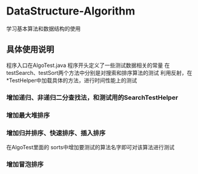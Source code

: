 # DataStructure-Algorithm
学习基本算法和数据结构的使用

## 具体使用说明

程序入口在AlgoTest.java 
程序开头定义了一些测试数据相关的常量
在testSearch、testSort两个方法中分别是对搜索和排序算法的测试
利用反射，在*TestHelper中加载具体的方法，进行时间性能上的测试

### 增加递归、非递归二分查找法，和测试用的SearchTestHelper

### 增加最大堆排序

### 增加归并排序、快速排序、插入排序

在AlgoTest里面的 sorts中增加要测试的算法名字即可对该算法进行测试

### 增加冒泡排序
